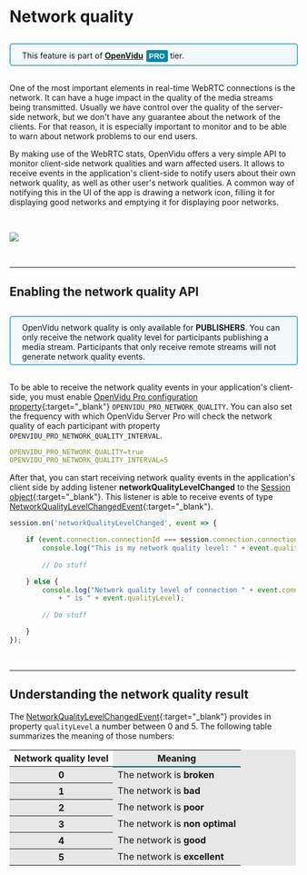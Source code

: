 # Network quality

<div style="
    display: table;
    border: 2px solid #0088aa9e;
    border-radius: 5px;
    width: 100%;
    margin-top: 30px;
    margin-bottom: 30px;
    padding: 10px 0 5px 0;
    background-color: rgba(0, 136, 170, 0.04);"><div style="display: table-cell; vertical-align: middle">
    <i class="icon ion-android-alert" style="
    font-size: 50px;
    color: #0088aa;
    display: inline-block;
    padding-left: 25%;
"></i></div>
<div style="
    vertical-align: middle;
    display: table-cell;
    padding-left: 20px;
    padding-right: 20px;
    ">
This feature is part of <a href="openvidu-pro/" target="_blank"><strong>OpenVidu</strong><span id="openvidu-pro-tag" style="display: inline-block; background-color: rgb(0, 136, 170); color: white; font-weight: bold; padding: 0px 5px; margin-left: 5px; border-radius: 3px; font-size: 13px; line-height:21px; font-family: Montserrat, sans-serif;">PRO</span></a> tier.
</div>
</div>

One of the most important elements in real-time WebRTC connections is the network. It can have a huge impact in the quality of the media streams being transmitted. Usually we have control over the quality of the server-side network, but we don't have any guarantee about the network of the clients. For that reason, it is especially important to monitor and to be able to warn about network problems to our end users.

By making use of the WebRTC stats, OpenVidu offers a very simple API to monitor client-side network qualities and warn affected users. It allows to receive events in the application's client-side to notify users about their own network quality, as well as other user's network qualities. A common way of notifying this in the UI of the app is drawing a network icon, filling it for displaying good networks and emptying it for displaying poor networks.

<br>

<p>
    <img style="margin: auto;" class="img-responsive" src="img/docs/advanced-features/network-quality-process.png">
</p>

<br>

---

## Enabling the network quality API

<div style="
    display: table;
    border: 2px solid #0088aa9e;
    border-radius: 5px;
    width: 100%;
    margin-top: 30px;
    margin-bottom: 30px;
    padding: 10px 0 5px 0;
    background-color: rgba(0, 136, 170, 0.04);"><div style="display: table-cell; vertical-align: middle">
    <i class="icon ion-android-alert" style="
    font-size: 50px;
    color: #0088aa;
    display: inline-block;
    padding-left: 25%;
"></i></div>
<div style="
    vertical-align: middle;
    display: table-cell;
    padding-left: 20px;
    padding-right: 20px;
    ">
OpenVidu network quality is only available for <strong>PUBLISHERS</strong>. You can only receive the network quality level for participants publishing a media stream. Participants that only receive remote streams will not generate network quality events.
</div>
</div>

To be able to receive the network quality events in your application's client-side, you must enable [OpenVidu Pro configuration property](reference-docs/openvidu-config/#configuration-parameters-for-openvidu-pro){:target="_blank"} `OPENVIDU_PRO_NETWORK_QUALITY`. You can also set the frequency with which OpenVidu Server Pro will check the network quality of each participant with property `OPENVIDU_PRO_NETWORK_QUALITY_INTERVAL`.

```yaml
OPENVIDU_PRO_NETWORK_QUALITY=true
OPENVIDU_PRO_NETWORK_QUALITY_INTERVAL=5
```

After that, you can start receiving network quality events in the application's client side by adding listener **networkQualityLevelChanged** to the [Session object](api/openvidu-browser/classes/session.html){:target="_blank"}. This listener is able to receive events of type [NetworkQualityLevelChangedEvent](api/openvidu-browser/classes/networkqualitylevelchangedevent.html){:target="_blank"}.

```javascript
session.on('networkQualityLevelChanged', event => {

    if (event.connection.connectionId === session.connection.connectionId) {
        console.log("This is my network quality level: " + event.qualityLevel);
        
        // Do stuff

    } else {
        console.log("Network quality level of connection " + event.connection.connectionId
            + " is " + event.qualityLevel);
        
        // Do stuff

    }
});
```

<br>

---

## Understanding the network quality result

The [NetworkQualityLevelChangedEvent](api/openvidu-browser/classes/networkqualitylevelchangedevent.html){:target="_blank"} provides in property `qualityLevel` a number between 0 and 5. The following table summarizes the meaning of those numbers:


<table class="table table-striped table-pricing" style="background: #e7e7e7">
    <thead>
        <tr>
            <th scope="col" style="background: #fff; border-bottom: 0px;">Network quality level</th>
            <th scope="col" style="border-bottom: 2px solid #005f76;">Meaning</th>
        </tr>
    </thead>
    <tbody>
        <tr>
            <th scope="row">0</th>
            <td>The network is <strong>broken</strong></td>
        </tr>
        <tr>
            <th scope="row">1</th>
            <td>The network is <strong>bad</strong></td>
        </tr>
        <tr>
            <th scope="row">2</th>
            <td>The network is <strong>poor</strong></td>
        </tr>
        <tr>
            <th scope="row">3</th>
            <td>The network is <strong>non optimal</strong></td>
        </tr>
        <tr>
            <th scope="row">4</th>
            <td>The network is <strong>good</strong></td>
        </tr>
        <tr>
            <th scope="row">5</th>
            <td>The network is <strong>excellent</strong></td>
        </tr>
    </tbody>
</table>

<br>

